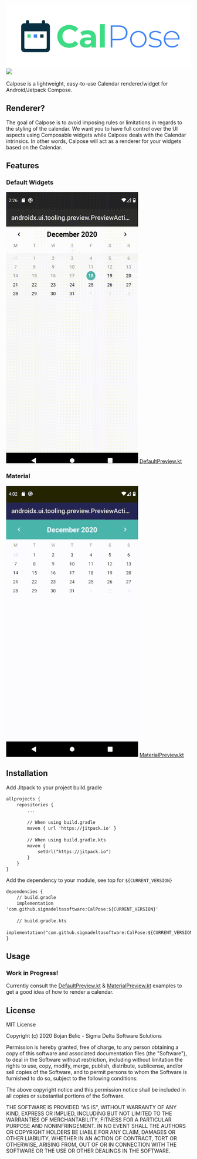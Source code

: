 ![](./img/logo.png "CalPose Logo")
[![](https://jitpack.io/v/sigmadeltasoftware/CalPose.svg)](https://jitpack.io/#sigmadeltasoftware/CalPose)

Calpose is a lightweight, easy-to-use Calendar renderer/widget for Android/Jetpack Compose.

## Renderer? 
The goal of Calpose is to avoid imposing rules or limitations in regards to the styling of the calendar. We want you to have full control
over the UI aspects using Composable widgets while Calpose deals with the Calendar intrinsics. In other words, Calpose will act as a 
renderer for your widgets based on the Calendar.

## Features
### Default Widgets
![](./img/calpose.gif "Default Widgets")
[DefaultPreview.kt](https://github.com/sigmadeltasoftware/CalPose/blob/master/app/src/main/java/be/sigmadelta/calpose/DefaultPreview.kt "Default widget example")

### Material
![](./img/calpose_material.gif "Material Widgets with selection")
[MaterialPreview.kt](https://github.com/sigmadeltasoftware/CalPose/blob/master/app/src/main/java/be/sigmadelta/calpose/MaterialPreview.kt "Material widget example")

## Installation
Add Jitpack to your project build.gradle
```
allprojects {
    repositories {
        ...
        
        // When using build.gradle
        maven { url 'https://jitpack.io' } 
        
        // When using build.gradle.kts
        maven {
            setUrl("https://jitpack.io")
        }
    }
}
```

Add the dependency to your module, see top for `${CURRENT_VERSION}`
```
dependencies {
    // build.gradle
    implementation 'com.github.sigmadeltasoftware:CalPose:${CURRENT_VERSION}'

    // build.gradle.kts
    implementation("com.github.sigmadeltasoftware:CalPose:${CURRENT_VERSION}")
}
```
## Usage
### Work in Progress!

Currently consult the [DefaultPreview.kt](https://github.com/sigmadeltasoftware/CalPose/blob/master/app/src/main/java/be/sigmadelta/calpose/DefaultPreview.kt "Default widget example")
& [MaterialPreview.kt](https://github.com/sigmadeltasoftware/CalPose/blob/master/app/src/main/java/be/sigmadelta/calpose/MaterialPreview.kt "Material widget example")
examples to get a good idea of how to render a calendar.

## License
MIT License

Copyright (c) 2020 Bojan Belic - Sigma Delta Software Solutions

Permission is hereby granted, free of charge, to any person obtaining a copy
of this software and associated documentation files (the "Software"), to deal
in the Software without restriction, including without limitation the rights
to use, copy, modify, merge, publish, distribute, sublicense, and/or sell
copies of the Software, and to permit persons to whom the Software is
furnished to do so, subject to the following conditions:

The above copyright notice and this permission notice shall be included in all
copies or substantial portions of the Software.

THE SOFTWARE IS PROVIDED "AS IS", WITHOUT WARRANTY OF ANY KIND, EXPRESS OR
IMPLIED, INCLUDING BUT NOT LIMITED TO THE WARRANTIES OF MERCHANTABILITY,
FITNESS FOR A PARTICULAR PURPOSE AND NONINFRINGEMENT. IN NO EVENT SHALL THE
AUTHORS OR COPYRIGHT HOLDERS BE LIABLE FOR ANY CLAIM, DAMAGES OR OTHER
LIABILITY, WHETHER IN AN ACTION OF CONTRACT, TORT OR OTHERWISE, ARISING FROM,
OUT OF OR IN CONNECTION WITH THE SOFTWARE OR THE USE OR OTHER DEALINGS IN THE
SOFTWARE.